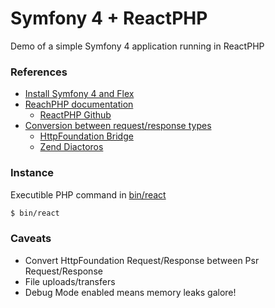 # Symfony 4 + ReactPHP

Demo of a simple Symfony 4 application running in ReactPHP

### References
- [Install Symfony 4 and Flex](https://symfony.com/doc/current/setup.html)
- [ReachPHP documentation](https://reactphp.org/)
  - [ReactPHP Github](https://github.com/reactphp/react)
- [Conversion between request/response types](http://symfony.com/doc/current/bundles/SensioFrameworkExtraBundle/index.html#psr-7-support)
  - [HttpFoundation Bridge](https://github.com/symfony/psr-http-message-bridge)
  - [Zend Diactoros](https://github.com/zendframework/zend-diactoros)

### Instance
Executible PHP command in [bin/react](/bin/react)
```bash
$ bin/react
```

### Caveats
- Convert HttpFoundation Request/Response between Psr Request/Response
- File uploads/transfers
- Debug Mode enabled means memory leaks galore!